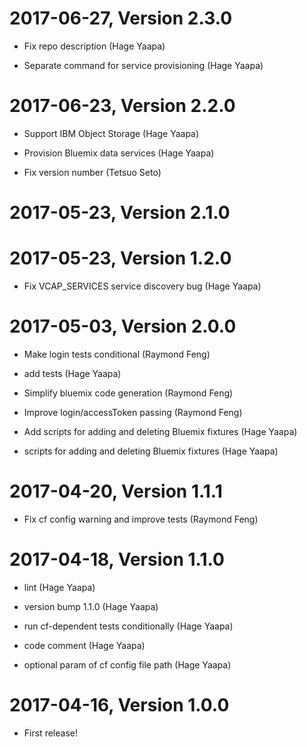 2017-06-27, Version 2.3.0
=========================

 * Fix repo description (Hage Yaapa)

 * Separate command for service provisioning (Hage Yaapa)


2017-06-23, Version 2.2.0
=========================

 * Support IBM Object Storage (Hage Yaapa)

 * Provision Bluemix data services (Hage Yaapa)

 * Fix version number (Tetsuo Seto)


2017-05-23, Version 2.1.0
=========================



2017-05-23, Version 1.2.0
=========================

 * Fix VCAP_SERVICES service discovery bug (Hage Yaapa)


2017-05-03, Version 2.0.0
=========================

 * Make login tests conditional (Raymond Feng)

 * add tests (Hage Yaapa)

 * Simplify bluemix code generation (Raymond Feng)

 * Improve login/accessToken passing (Raymond Feng)

 * Add scripts for adding and deleting Bluemix fixtures (Hage Yaapa)

 * scripts for adding and deleting Bluemix fixtures (Hage Yaapa)


2017-04-20, Version 1.1.1
=========================

 * Fix cf config warning and improve tests (Raymond Feng)


2017-04-18, Version 1.1.0
=========================

 * lint (Hage Yaapa)

 * version bump 1.1.0 (Hage Yaapa)

 * run cf-dependent tests conditionally (Hage Yaapa)

 * code comment (Hage Yaapa)

 * optional param of cf config file path (Hage Yaapa)


2017-04-16, Version 1.0.0
=========================

 * First release!
